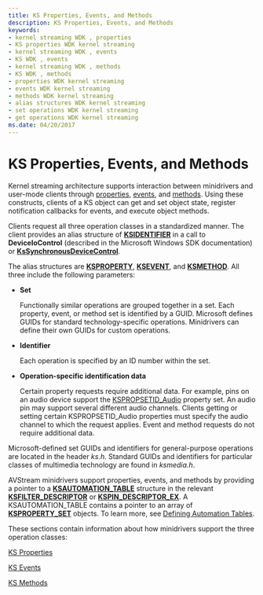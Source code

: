 ```yaml
---
title: KS Properties, Events, and Methods
description: KS Properties, Events, and Methods
keywords:
- kernel streaming WDK , properties
- KS properties WDK kernel streaming
- kernel streaming WDK , events
- KS WDK , events
- kernel streaming WDK , methods
- KS WDK , methods
- properties WDK kernel streaming
- events WDK kernel streaming
- methods WDK kernel streaming
- alias structures WDK kernel streaming
- set operations WDK kernel streaming
- get operations WDK kernel streaming
ms.date: 04/20/2017
---
```


# KS Properties, Events, and Methods





Kernel streaming architecture supports interaction between minidrivers and user-mode clients through [properties](ks-properties.md), [events](ks-events.md), and [methods](ks-methods.md). Using these constructs, clients of a KS object can get and set object state, register notification callbacks for events, and execute object methods.

Clients request all three operation classes in a standardized manner. The client provides an alias structure of [**KSIDENTIFIER**](/windows-hardware/drivers/ddi/ks/ns-ks-ksidentifier) in a call to **DeviceIoControl** (described in the Microsoft Windows SDK documentation) or [**KsSynchronousDeviceControl**](/windows-hardware/drivers/ddi/ksproxy/nf-ksproxy-kssynchronousdevicecontrol).

The alias structures are [**KSPROPERTY**](ksproperty-structure.md), [**KSEVENT**](./ksevent-structure.md), and [**KSMETHOD**](./ksmethod-structure.md). All three include the following parameters:

-   **Set**

    Functionally similar operations are grouped together in a set. Each property, event, or method set is identified by a GUID. Microsoft defines GUIDs for standard technology-specific operations. Minidrivers can define their own GUIDs for custom operations.

-   **Identifier**

    Each operation is specified by an ID number within the set.

-   **Operation-specific identification data**

    Certain property requests require additional data. For example, pins on an audio device support the [KSPROPSETID\_Audio](../audio/kspropsetid-audio.md) property set. An audio pin may support several different audio channels. Clients getting or setting certain KSPROPSETID\_Audio properties must specify the audio channel to which the request applies. Event and method requests do not require additional data.

Microsoft-defined set GUIDs and identifiers for general-purpose operations are located in the header *ks.h*. Standard GUIDs and identifiers for particular classes of multimedia technology are found in *ksmedia.h*.

AVStream minidrivers support properties, events, and methods by providing a pointer to a [**KSAUTOMATION\_TABLE**](/windows-hardware/drivers/ddi/ks/ns-ks-ksautomation_table_) structure in the relevant [**KSFILTER\_DESCRIPTOR**](/windows-hardware/drivers/ddi/ks/ns-ks-_ksfilter_descriptor) or [**KSPIN\_DESCRIPTOR\_EX**](/windows-hardware/drivers/ddi/ks/ns-ks-_kspin_descriptor_ex). A KSAUTOMATION\_TABLE contains a pointer to an array of [**KSPROPERTY\_SET**](/windows-hardware/drivers/ddi/ks/ns-ks-ksproperty_set) objects. To learn more, see [Defining Automation Tables](defining-automation-tables.md).

These sections contain information about how minidrivers support the three operation classes:

[KS Properties](ks-properties.md)

[KS Events](ks-events.md)

[KS Methods](ks-methods.md)

